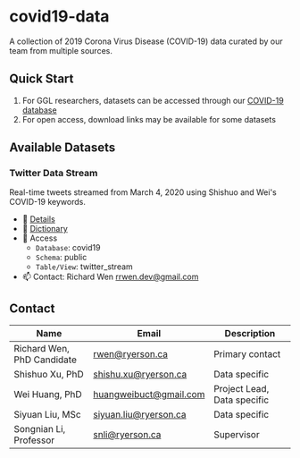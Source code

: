 # covid19-data

A collection of 2019 Corona Virus Disease (COVID-19) data curated by our team from multiple sources.

## Quick Start

1. For GGL researchers, datasets can be accessed through our [COVID-19 database](https://github.com/ryerson-ggl/covid19-database)
2. For open access, download links may be available for some datasets

## Available Datasets

### Twitter Data Stream

Real-time tweets streamed from March 4, 2020 using Shishuo and Wei's COVID-19 keywords.

* :page_facing_up: [Details](twitter/README.md#twitter-data-stream)
* :notebook_with_decorative_cover: [Dictionary](twitter/dictionaries/twitter_stream_raw_dictionary.csv)
* :key: Access
    * `Database`: covid19
    * `Schema`: public
    * `Table/View`: twitter_stream
* :mailbox: Contact: Richard Wen rrwen.dev@gmail.com

## Contact

| Name                        | Email                  | Description                             |
|-----------------------------|------------------------|-----------------------------------------|
| Richard Wen, PhD Candidate  | rwen@ryerson.ca        | Primary contact                         |
| Shishuo Xu, PhD             | shishu.xu@ryerson.ca   | Data specific                           |
| Wei Huang, PhD              | huangweibuct@gmail.com | Project Lead, Data specific             |
| Siyuan Liu, MSc             | siyuan.liu@ryerson.ca  | Data specific                           |
| Songnian Li, Professor      | snli@ryerson.ca        | Supervisor                              |

